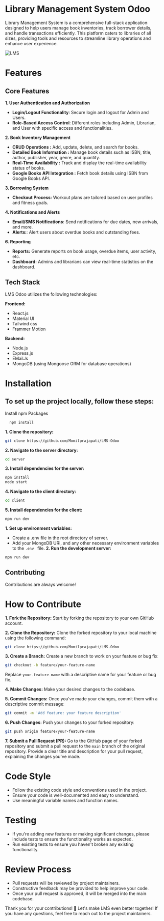 
# Library Management System Odoo
 
Library Management System is a comprehensive full-stack application designed to help users manage book inventories, track borrower details, and handle transactions efficiently. This platform caters to libraries of all sizes, providing tools and resources to streamline library operations and enhance user experience.

![LMS](https://github.com/user-attachments/assets/6b66ac94-03a3-4376-a59c-4fd58a1341e7)

# Features

## Core Features

**1. User Authentication and Authorization**

- **Login/Logout Functionality**: Secure login and logout for Admin and Users.
- **Role-Based Access Control**: Different roles including Admin, Librarian, and User with specific access and functionalities.

**2. Book Inventory Management**

- **CRUD Operations :** Add, update, delete, and search for books.
- **Detailed Book Information :** Manage book details such as ISBN, title, author, publisher, year, genre, and quantity.
- **Real-Time Availability :** Track and display the real-time availability status of books. 
- **Google Books API Integration :** Fetch book details using ISBN from Google Books API.

**3. Borrowing System**

- **Checkout Process:** Workout plans are tailored based on user profiles and fitness goals.

**4. Notifications and Alerts**

- **Email/SMS Notifications:** Send notifications for due dates, new arrivals, and more.
- **Alerts:**: Alert users about overdue books and outstanding fees.

**6. Reporting**

- **Reports:** Generate reports on book usage, overdue items, user activity, etc.
- **Dashboard:** Admins and librarians can view real-time statistics on the dashboard.
## Tech Stack
LMS Odoo utilizes the following technologies:

**Frontend:**
- React.js
- Material UI
- Tailwind css
- Frammer Motion

**Backend:**
- Node.js
- Express.js
-  EMailJs
- MongoDB (using Mongoose ORM for database operations)
 
# Installation

## To set up the project locally, follow these steps:
Install npm Packages

```bash
  npm install
```
**1. Clone the repository:**

```bash
git clone https://github.com/Monilprajapati/LMS-Odoo
```

**2. Navigate to the server directory:**
```bash
cd server
```
**3. Install dependencies for the server:**
```bash
npm install
node start
```
**4. Navigate to the client directory:**
```bash
cd client
```
**5. Install dependencies for the client:**
```bash
npm run dev
```

**1. Set up environment variables:**

- Create a .env file in the root directory of server.
- Add your MongoDB URI, and any other necessary environment variables to the `.env ` file.
**2. Run the development server:**
```bash
npm run dev
```
## Contributing

Contributions are always welcome!


# How to Contribute
**1. Fork the Repository:** Start by forking the repository to your own GitHub account.

**2. Clone the Repository:** Clone the forked repository to your local machine using the following command:
```bash
git clone https://github.com/Monilprajapati/LMS-Odoo
```
**3. Create a Branch:** Create a new branch to work on your feature or bug fix:
```bash
git checkout -b feature/your-feature-name
```
Replace `your-feature-name` with a descriptive name for your feature or bug fix.

**4. Make Changes:** Make your desired changes to the codebase.

**5. Commit Changes:** Once you've made your changes, commit them with a descriptive commit message:

```bash
git commit -m 'Add feature: your feature description'
```

**6. Push Changes:** Push your changes to your forked repository:
```bash
git push origin feature/your-feature-name
```
**7. Submit a Pull Request (PR):** Go to the GitHub page of your forked repository and submit a pull request to the `main` branch of the original repository. Provide a clear title and description for your pull request, explaining the changes you've made.

# Code Style

- Follow the existing code style and conventions used in the project.
- Ensure your code is well-documented and easy to understand.
- Use meaningful variable names and function names.
# Testing
- If you're adding new features or making significant changes, please include tests to ensure the functionality works as expected.
- Run existing tests to ensure you haven't broken any existing functionality.

# Review Process
- Pull requests will be reviewed by project maintainers.
- Constructive feedback may be provided to help improve your code.
- Once your pull request is approved, it will be merged into the main codebase.

Thank you for your contributions! 🎉 Let's make LMS even better together! If you have any questions, feel free to reach out to the project maintainers.
